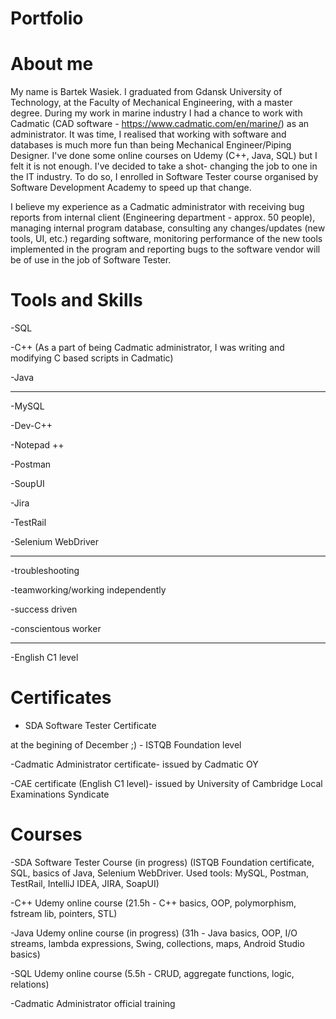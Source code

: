# Portfolio
# About me

My name is Bartek Wasiek. I graduated from Gdansk University of Technology, at the Faculty of Mechanical Engineering, with a master degree. During my work in marine industry I had a chance to work with Cadmatic (CAD software - https://www.cadmatic.com/en/marine/) as an administrator. It was time, I realised that working with software and databases is much more fun than being Mechanical Engineer/Piping Designer. I've done some online courses on Udemy (C++, Java, SQL) but I felt it is not enough. I've decided to take a shot- changing the job to one in the IT industry. To do so, I enrolled in Software Tester course organised by Software Development Academy to speed up that change.

I believe my experience as a Cadmatic administrator with receiving bug reports from internal client (Engineering department - approx. 50 people), managing internal program database, consulting any changes/updates (new tools, UI, etc.) regarding software, monitoring performance of the new tools implemented in the program and reporting bugs to the software vendor will be of use in the job of Software Tester.

# Tools and Skills

-SQL

-C++ (As a part of being Cadmatic administrator, I was writing and modifying C based scripts in Cadmatic)

-Java

-------

-MySQL

-Dev-C++

-Notepad ++

-Postman

-SoupUI

-Jira

-TestRail

-Selenium WebDriver

-------

-troubleshooting

-teamworking/working independently

-success driven

-conscientous worker

-------

-English C1 level

# Certificates

- SDA Software Tester Certificate 

at the begining of December ;) - ISTQB Foundation level

-Cadmatic Administrator certificate- issued by Cadmatic OY

-CAE certificate (English C1 level)- issued by University of Cambridge Local Examinations Syndicate

# Courses

-SDA Software Tester Course (in progress) (ISTQB Foundation certificate, SQL, basics of Java, Selenium WebDriver. Used tools: MySQL, Postman, TestRail, IntelliJ IDEA, JIRA, SoapUI)

-C++ Udemy online course (21.5h - C++ basics, OOP, polymorphism, fstream lib, pointers, STL)

-Java Udemy online course (in progress) (31h - Java basics, OOP, I/O streams, lambda expressions, Swing, collections, maps, Android Studio basics)

-SQL Udemy online course (5.5h - CRUD, aggregate functions, logic, relations)

-Cadmatic Administrator official training
